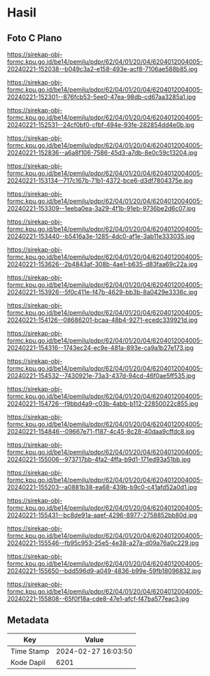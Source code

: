 # Hasil

## Foto C Plano

https://sirekap-obj-formc.kpu.go.id/be14/pemilu/pdpr/62/04/01/20/04/6204012004005-20240221-152038--b049c3a2-e158-493e-acf8-7106ae588b85.jpg

https://sirekap-obj-formc.kpu.go.id/be14/pemilu/pdpr/62/04/01/20/04/6204012004005-20240221-152301--876fcb53-5ee0-47ea-98db-cd67aa3285a1.jpg

https://sirekap-obj-formc.kpu.go.id/be14/pemilu/pdpr/62/04/01/20/04/6204012004005-20240221-152531--24cf0bf0-cfbf-494e-93fe-282854dd4e0b.jpg

https://sirekap-obj-formc.kpu.go.id/be14/pemilu/pdpr/62/04/01/20/04/6204012004005-20240221-152836--a6a8f106-7586-45d3-a7db-8e0c59c13204.jpg

https://sirekap-obj-formc.kpu.go.id/be14/pemilu/pdpr/62/04/01/20/04/6204012004005-20240221-153134--717c167b-71b1-4372-bce6-d3df7804375e.jpg

https://sirekap-obj-formc.kpu.go.id/be14/pemilu/pdpr/62/04/01/20/04/6204012004005-20240221-153309--1eeba0ea-3a29-4f1b-91eb-9736be2d6c07.jpg

https://sirekap-obj-formc.kpu.go.id/be14/pemilu/pdpr/62/04/01/20/04/6204012004005-20240221-153440--b5416a3e-1285-4dc0-af1e-3ab11e333035.jpg

https://sirekap-obj-formc.kpu.go.id/be14/pemilu/pdpr/62/04/01/20/04/6204012004005-20240221-153626--2b4843af-308b-4ae1-b635-d83faa69c22a.jpg

https://sirekap-obj-formc.kpu.go.id/be14/pemilu/pdpr/62/04/01/20/04/6204012004005-20240221-153926--5f0c411e-f47b-4629-bb3b-8a0429e3336c.jpg

https://sirekap-obj-formc.kpu.go.id/be14/pemilu/pdpr/62/04/01/20/04/6204012004005-20240221-154126--08686201-bcaa-48b4-9271-ecedc339921d.jpg

https://sirekap-obj-formc.kpu.go.id/be14/pemilu/pdpr/62/04/01/20/04/6204012004005-20240221-154316--1743ec24-ec9e-481a-893e-ca9a1b27e173.jpg

https://sirekap-obj-formc.kpu.go.id/be14/pemilu/pdpr/62/04/01/20/04/6204012004005-20240221-154532--7430921e-73a3-437d-94cd-46f0ae5ff535.jpg

https://sirekap-obj-formc.kpu.go.id/be14/pemilu/pdpr/62/04/01/20/04/6204012004005-20240221-154726--f9bbd4a9-c03b-4abb-b112-22850022c855.jpg

https://sirekap-obj-formc.kpu.go.id/be14/pemilu/pdpr/62/04/01/20/04/6204012004005-20240221-154846--09667e71-f187-4c45-8c28-40daa9cffdc8.jpg

https://sirekap-obj-formc.kpu.go.id/be14/pemilu/pdpr/62/04/01/20/04/6204012004005-20240221-155006--973717bb-4fa2-4ffa-b9d1-171ed93a51bb.jpg

https://sirekap-obj-formc.kpu.go.id/be14/pemilu/pdpr/62/04/01/20/04/6204012004005-20240221-155203--a0881b38-ea68-439b-b9c0-c41afd52a0d1.jpg

https://sirekap-obj-formc.kpu.go.id/be14/pemilu/pdpr/62/04/01/20/04/6204012004005-20240221-155431--bc8de91a-aaef-4296-8977-2758852bb80d.jpg

https://sirekap-obj-formc.kpu.go.id/be14/pemilu/pdpr/62/04/01/20/04/6204012004005-20240221-155546--fb95c953-25e5-4e38-a27a-d09a76a0c229.jpg

https://sirekap-obj-formc.kpu.go.id/be14/pemilu/pdpr/62/04/01/20/04/6204012004005-20240221-155650--bdd596d9-a049-4836-b99e-59fb18096832.jpg

https://sirekap-obj-formc.kpu.go.id/be14/pemilu/pdpr/62/04/01/20/04/6204012004005-20240221-155808--65f0f18a-cde8-47e1-afcf-f47ba577eac3.jpg


## Metadata

| Key        | Value               |
| ---------- | ------------------- |
| Time Stamp | 2024-02-27 16:03:50 |
| Kode Dapil | 6201                |



